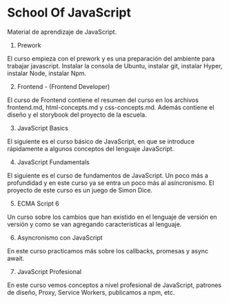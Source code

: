 # School Of JavaScript

Material de aprendizaje de JavaScript.

1. Prework

El curso empieza con el prework y es una preparación del ambiente para trabajar javascript. Instalar la consola de Ubuntu, instalar git, instalar Hyper, instalar Node, instalar Npm.

2. Frontend - (Frontend Developer)

El curso de Frontend contiene el resumen del curso en los archivos frontend.md, html-concepts.md y css-concepts.md. Además contiene el diseño y el storybook del proyecto de la escuela.

3. JavaScript Basics

El siguiente es el curso básico de JavaScript, en que se introduce rápidamente a algunos conceptos del lenguaje JavaScript.

4. JavaScript Fundamentals

El siguiente es el curso de fundamentos de JavaScript. Un poco más a profundidad y en este curso ya se entra un poco más al asíncronismo. El proyecto de este curso es un juego de Simon Dice.

5. ECMA Script 6

Un curso sobre los cambios que han existido en el lenguaje de versión en versión y como se van agregando caracteristicas al lenguaje.

6. Asyncronismo con JavaScript

En este curso practicamos más sobre los callbacks, promesas y async await.

7. JavaScript Profesional

En este curso vemos conceptos a nivel profesional de JavaScript, patrones de diseño, Proxy, Service Workers, publicamos a npm, etc.